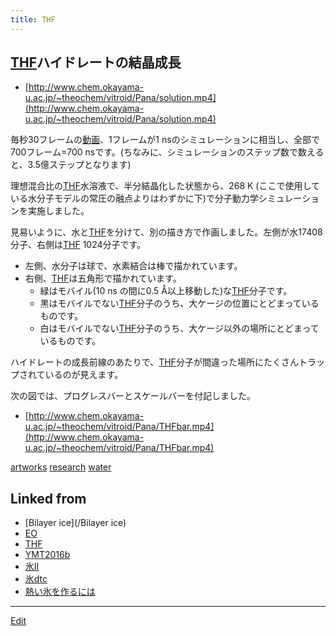```yaml
---
title: THF
---
```

## [THF](/THF)ハイドレートの結晶成長

* [http://www.chem.okayama-u.ac.jp/~theochem/vitroid/Pana/solution.mp4](http://www.chem.okayama-u.ac.jp/~theochem/vitroid/Pana/solution.mp4)

毎秒30フレームの[動画](/動画)、1フレームが1 nsのシミュレーションに相当し、全部で700フレーム=700 nsです。(ちなみに、シミュレーションのステップ数で数えると、3.5億ステップとなります)

理想混合比の[THF](/THF)水溶液で、半分結晶化した状態から、268 K (ここで使用している水分子モデルの常圧の融点よりはわずかに下)で分子動力学シミュレーションを実施しました。

見易いように、水と[THF](/THF)を分けて、別の描き方で作画しました。左側が水17408分子、右側は[THF](/THF) 1024分子です。

* 左側、水分子は球で、水素結合は棒で描かれています。
* 右側、[THF](/THF)は五角形で描かれています。
   * 緑はモバイル(10 ns の間に0.5 Å以上移動した)な[THF](/THF)分子です。
   * 黒はモバイルでない[THF](/THF)分子のうち、大ケージの位置にとどまっているものです。
   * 白はモバイルでない[THF](/THF)分子のうち、大ケージ以外の場所にとどまっているものです。

ハイドレートの成長前線のあたりで、[THF](/THF)分子が間違った場所にたくさんトラップされているのが見えます。


次の図では、プログレスバーとスケールバーを付記しました。

* [http://www.chem.okayama-u.ac.jp/~theochem/vitroid/Pana/THFbar.mp4](http://www.chem.okayama-u.ac.jp/~theochem/vitroid/Pana/THFbar.mp4)

[artworks](/artworks)
[research](/research)
[water](/water)


## Linked from

* [Bilayer ice](/Bilayer ice)
* [EO](/EO)
* [THF](/THF)
* [YMT2016b](/YMT2016b)
* [氷II](/氷II)
* [氷dtc](/氷dtc)
* [熱い氷を作るには](/熱い氷を作るには)


----

[Edit](https://github.com/vitroid/vitroid.github.io/edit/master/MD/THF.md)

